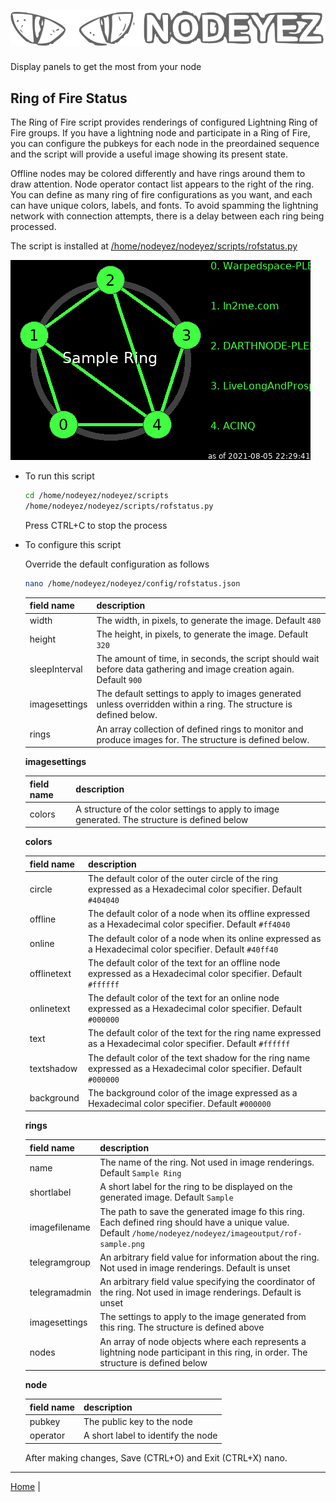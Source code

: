 # ![Nodeyez](https://raw.githubusercontent.com/vicariousdrama/nodeyez/main/images/nodeyez.svg)
Display panels to get the most from your node

## Ring of Fire Status

The Ring of Fire script provides renderings of configured Lightning Ring of Fire
groups.  If you have a lightning node and participate in a Ring of Fire, you can
configure the pubkeys for each node in the preordained sequence and the script 
will provide a useful image showing its present state.  

Offline nodes may be colored differently and have rings around them to draw 
attention.  Node operator contact list appears to the right of the ring.  You 
can define as many ring of fire configurations as you want, and each can have 
unique colors, labels, and fonts. To avoid spamming the lightning network with
connection attempts, there is a delay between each ring being processed.

The script is installed at [/home/nodeyez/nodeyez/scripts/rofstatus.py](../scripts/rofstatus.py)

![sample ring of fire rendering showing 5 nodes](../images/rof-sample.png)


* To run this script

   ```sh
   cd /home/nodeyez/nodeyez/scripts
   /home/nodeyez/nodeyez/scripts/rofstatus.py
   ```

   Press CTRL+C to stop the process

* To configure this script

   Override the default configuration as follows

   ```sh
   nano /home/nodeyez/nodeyez/config/rofstatus.json
   ```

   | field name    | description                             |
   | ------------- |---------------------------------------- |
   | width | The width, in pixels, to generate the image. Default `480` |
   | height | The height, in pixels, to generate the image. Default `320` |
   | sleepInterval | The amount of time, in seconds, the script should wait before data gathering and image creation again. Default `900` |
   | imagesettings | The default settings to apply to images generated unless overridden within a ring. The structure is defined below. |
   | rings | An array collection of defined rings to monitor and produce images for. The structure is defined below. |


   __imagesettings__

   | field name | description |
   | --- | --- |
   | colors | A structure of the color settings to apply to image generated. The structure is defined below |


   __colors__

   | field name | description |
   | --- | --- |
   | circle | The default color of the outer circle of the ring expressed as a Hexadecimal color specifier. Default `#404040` |
   | offline | The default color of a node when its offline expressed as a Hexadecimal color specifier. Default `#ff4040` |
   | online | The default color of a node when its online expressed as a Hexadecimal color specifier. Default `#40ff40` |
   | offlinetext | The default color of the text for an offline node expressed as a Hexadecimal color specifier. Default `#ffffff` |
   | onlinetext | The default color of the text for an online node expressed as a Hexadecimal color specifier. Default `#000000` |
   | text | The default color of the text for the ring name expressed as a Hexadecimal color specifier. Default `#ffffff` |
   | textshadow | The default color of the text shadow for the ring name expressed as a Hexadecimal color specifier. Default `#000000` |
   | background | The background color of the image expressed as a Hexadecimal color specifier. Default `#000000` |


   __rings__

   | field name | description |
   | --- | --- |
   | name | The name of the ring. Not used in image renderings. Default `Sample Ring` |
   | shortlabel | A short label for the ring to be displayed on the generated image. Default `Sample` |
   | imagefilename | The path to save the generated image fo this ring.  Each defined ring should have a unique value. Default `/home/nodeyez/nodeyez/imageoutput/rof-sample.png` |
   | telegramgroup | An arbitrary field value for information about the ring.  Not used in image renderings. Default is unset |
   | telegramadmin | An arbitrary field value specifying the coordinator of the ring. Not used in image renderings. Default is unset |
   | imagesettings | The settings to apply to the image generated from this ring. The structure is defined above |
   | nodes | An array of node objects where each represents a lightning node participant in this ring, in order. The structure is defined below |


   __node__

   | field name | description |
   | --- | --- |
   | pubkey | The public key to the node |
   | operator | A short label to identify the node |


   After making changes, Save (CTRL+O) and Exit (CTRL+X) nano.


---

[Home](../README.md) | 


